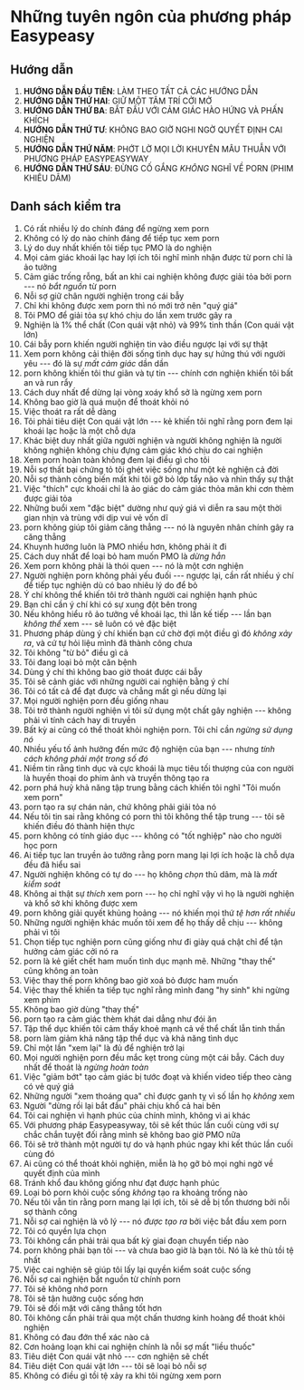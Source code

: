 # Những tuyên ngôn của phương pháp Easypeasy

## **Hướng dẫn**

1.  **HƯỚNG DẪN ĐẦU TIÊN**: LÀM THEO TẤT CẢ CÁC HƯỚNG DẪN
2.  **HƯỚNG DẪN THỨ HAI**: GIỮ MỘT TÂM TRÍ CỞI MỞ
3.  **HƯỚNG DẪN THỨ BA**: BẮT ĐẦU VỚI CẢM GIÁC HÀO HỨNG VÀ PHẤN KHÍCH
4.  **HƯỚNG DẪN THỨ TƯ**: KHÔNG BAO GIỜ NGHI NGỜ QUYẾT ĐỊNH CAI NGHIỆN
5.  **HƯỚNG DẪN THỨ NĂM**: PHỚT LỜ MỌI LỜI KHUYÊN MÂU THUẪN VỚI PHƯƠNG PHÁP EASYPEASYWAY
6.  **HƯỚNG DẪN THỨ SÁU**: ĐỪNG CỐ GẮNG *KHÔNG* NGHĨ VỀ PORN (PHIM KHIÊU DÂM)

## **Danh sách kiểm tra**

1.  Có rất nhiều lý do chính đáng để ngừng xem porn
2.  Không có lý do nào chính đáng để tiếp tục xem porn
3.  Lý do duy nhất khiến tôi tiếp tục PMO là do nghiện
4.  Mọi cảm giác khoái lạc hay lợi ích tôi nghĩ mình nhận được từ porn chỉ là ảo tưởng
5.  Cảm giác trống rỗng, bất an khi cai nghiện không được giải tỏa bởi porn --- nó *bắt nguồn* từ porn
6.  Nỗi sợ giữ chân người nghiện trong cái bẫy
7.  Chỉ khi không được xem porn thì nó mới trở nên "quý giá"
8.  Tôi PMO để giải tỏa sự khó chịu do lần xem trước gây ra
9.  Nghiện là 1% thể chất (Con quái vật nhỏ) và 99% tinh thần (Con quái vật lớn)
10. Cái bẫy porn khiến người nghiện tin vào điều ngược lại với sự thật
11. Xem porn không cải thiện đời sống tình dục hay sự hứng thú với người yêu --- đó là sự *mất cảm giác* dần dần
12. porn không khiến tôi thư giãn và tự tin --- chính cơn nghiện khiến tôi bất an và run rẩy
13. Cách duy nhất để dừng lại vòng xoáy khổ sở là ngừng xem porn
14. Không bao giờ là quá muộn để thoát khỏi nó
15. Việc thoát ra rất dễ dàng
16. Tôi phải tiêu diệt Con quái vật lớn --- kẻ khiến tôi nghĩ rằng porn đem lại khoái lạc hoặc là một chỗ dựa
17. Khác biệt duy nhất giữa người nghiện và người không nghiện là người không nghiện không chịu đựng cảm giác khó chịu do cai nghiện
18. Xem porn hoàn toàn không đem lại điều gì cho tôi
19. Nỗi sợ thất bại chứng tỏ tôi ghét việc sống như một kẻ nghiện cả đời
20. Nỗi sợ thành công biến mất khi tôi gỡ bỏ lớp tẩy não và nhìn thấy sự thật
21. Việc "thích" cực khoái chỉ là ảo giác do cảm giác thỏa mãn khi cơn thèm được giải tỏa
22. Những buổi xem "đặc biệt" dường như quý giá vì diễn ra sau một thời gian nhịn và trùng với dịp vui vẻ vốn dĩ
23. porn không giúp tôi giảm căng thẳng --- nó là nguyên nhân chính gây ra căng thẳng
24. Khuynh hướng luôn là PMO nhiều hơn, không phải ít đi
25. Cách duy nhất để loại bỏ ham muốn PMO là *dừng hẳn*
26. Xem porn không phải là thói quen --- nó là một cơn nghiện
27. Người nghiện porn không phải yếu đuối --- ngược lại, cần rất nhiều ý chí để tiếp tục nghiện dù có bao nhiêu lý do để bỏ
28. Ý chí không thể khiến tôi trở thành người cai nghiện hạnh phúc
29. Bạn chỉ cần ý chí khi có sự xung đột bên trong
30. Nếu không hiểu rõ ảo tưởng về khoái lạc, thì lần kế tiếp --- lần bạn *không thể* xem --- sẽ luôn có vẻ đặc biệt
31. Phương pháp dùng ý chí khiến bạn cứ chờ đợi một điều gì đó *không xảy ra*, và cứ tự hỏi liệu mình đã thành công chưa
32. Tôi không "từ bỏ" điều gì cả
33. Tôi đang loại bỏ một căn bệnh
34. Dùng ý chí thì không bao giờ thoát được cái bẫy
35. Tôi sẽ cảnh giác với những người cai nghiện bằng ý chí
36. Tôi có tất cả để đạt được và chẳng mất gì nếu dừng lại
37. Mọi người nghiện porn đều giống nhau
38. Tôi trở thành người nghiện vì tôi sử dụng một chất gây nghiện --- không phải vì tính cách hay di truyền
39. Bất kỳ ai cũng có thể thoát khỏi nghiện porn. Tôi chỉ cần *ngừng sử dụng nó*
40. Nhiều yếu tố ảnh hưởng đến mức độ nghiện của bạn --- nhưng *tính cách không phải một trong số đó*
41. Niềm tin rằng tình dục và cực khoái là mục tiêu tối thượng của con người là huyền thoại do phim ảnh và truyền thông tạo ra
42. porn phá huỷ khả năng tập trung bằng cách khiến tôi nghĩ "Tôi muốn xem porn"
43. porn tạo ra sự chán nản, chứ không phải giải tỏa nó
44. Nếu tôi tin sai rằng không có porn thì tôi không thể tập trung --- tôi sẽ khiến điều đó thành hiện thực
45. porn không có tính giáo dục --- không có "tốt nghiệp" nào cho người học porn
46. Ai tiếp tục lan truyền ảo tưởng rằng porn mang lại lợi ích hoặc là chỗ dựa đều đã hiểu sai
47. Người nghiện không có tự do --- họ không *chọn* thủ dâm, mà là *mất kiểm soát*
48. Không ai thật sự *thích* xem porn --- họ chỉ nghĩ vậy vì họ là người nghiện và khổ sở khi không được xem
49. porn không giải quyết khủng hoảng --- nó khiến mọi thứ *tệ hơn rất nhiều*
50. Những người nghiện khác muốn tôi xem để họ thấy dễ chịu --- không phải vì tôi
51. Chọn tiếp tục nghiện porn cũng giống như đi giày quá chật chỉ để tận hưởng cảm giác cởi nó ra
52. porn là kẻ giết chết ham muốn tình dục mạnh mẽ. Những "thay thế" cũng không an toàn
53. Việc thay thế porn không bao giờ xoá bỏ được ham muốn
54. Việc thay thế khiến ta tiếp tục nghĩ rằng mình đang "hy sinh" khi ngừng xem phim
55. Không bao giờ dùng "thay thế"
56. porn tạo ra cảm giác thèm khát dai dẳng như đói ăn
57. Tập thể dục khiến tôi cảm thấy khoẻ mạnh cả về thể chất lẫn tinh thần
58. porn làm giảm khả năng tập thể dục và khả năng tình dục
59. Chỉ một lần "xem lại" là đủ để nghiện trở lại
60. Mọi người nghiện porn đều mắc kẹt trong cùng một cái bẫy. Cách duy nhất để thoát là *ngừng hoàn toàn*
61. Việc "giảm bớt" tạo cảm giác bị tước đoạt và khiến video tiếp theo càng có vẻ quý giá
62. Những người "xem thoáng qua" chỉ được ganh tỵ vì số lần họ *không* xem
63. Người "dừng rồi lại bắt đầu" phải chịu khổ cả hai bên
64. Tôi cai nghiện vì hạnh phúc của chính mình, không vì ai khác
65. Với phương pháp Easypeasyway, tôi sẽ kết thúc lần cuối cùng với sự chắc chắn tuyệt đối rằng mình sẽ không bao giờ PMO nữa
66. Tôi sẽ trở thành một người tự do và hạnh phúc ngay khi kết thúc lần cuối cùng đó
67. Ai cũng có thể thoát khỏi nghiện, miễn là họ gỡ bỏ mọi nghi ngờ về quyết định của mình
68. Tránh khổ đau không giống như đạt được hạnh phúc
69. Loại bỏ porn khỏi cuộc sống *không* tạo ra khoảng trống nào
70. Nếu tôi vẫn tin rằng porn mang lại lợi ích, tôi sẽ dễ bị tổn thương bởi nỗi sợ thành công
71. Nỗi sợ cai nghiện là vô lý --- nó *được tạo ra* bởi việc bắt đầu xem porn
72. Tôi có quyền lựa chọn
73. Tôi không cần phải trải qua bất kỳ giai đoạn chuyển tiếp nào
74. porn không phải bạn tôi --- và chưa bao giờ là bạn tôi. Nó là kẻ thù tồi tệ nhất
75. Việc cai nghiện sẽ giúp tôi lấy lại quyền kiểm soát cuộc sống
76. Nỗi sợ cai nghiện bắt nguồn từ chính porn
77. Tôi sẽ không nhớ porn
78. Tôi sẽ tận hưởng cuộc sống hơn
79. Tôi sẽ đối mặt với căng thẳng tốt hơn
80. Tôi không cần phải trải qua một chấn thương kinh hoàng để thoát khỏi nghiện
81. Không có đau đớn thể xác nào cả
82. Cơn hoảng loạn khi cai nghiện chính là nỗi sợ mất "liều thuốc"
83. Tiêu diệt Con quái vật nhỏ --- cơn nghiện sẽ chết
84. Tiêu diệt Con quái vật lớn --- tôi sẽ loại bỏ nỗi sợ
85. Không có điều gì tồi tệ xảy ra khi tôi ngừng xem porn